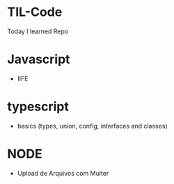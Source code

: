 # TIL-Code
Today I learned Repo

# Javascript 
- IIFE


# typescript
- basics (types, union, config, interfaces and classes)


# NODE
- Upload de Arquivos com Multer
